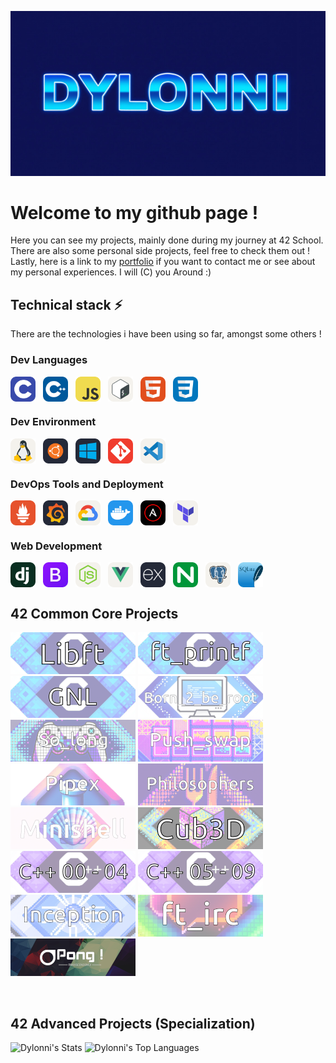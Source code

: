 <!--
**Dylonni/Dylonni** is a ✨ _special_ ✨ repository because its `README.md` (this file) appears on your GitHub profile.

Here are some ideas to get you started:

- 🔭 I’m currently working on ...
- 🌱 I’m currently learning ...
- 👯 I’m looking to collaborate on ...
- 🤔 I’m looking for help with ...
- 💬 Ask me about ...
- 📫 How to reach me: ...
- 😄 Pronouns: ...
- ⚡ Fun fact: ...
-->
![HELLO](./screenshots/banner.png)
# Welcome to my github page !

Here you can see my projects, mainly done during my journey at 42 School.  
There are also some personal side projects, feel free to check them out !  
Lastly, here is a link to my [portfolio](https://dylonni.me) if you want to contact me or see about my personal experiences. I will (C) you Around :)

## Technical stack ⚡  

There are the technologies i have been using so far, amongst some others ! 

### Dev Languages

<div style="display: flex; gap: 12px;">
    <img src="./screenshots/c.svg" alt="C" width="40" height="40">
    <img src="./screenshots/cpp.svg" alt="CPP" width="40" height="40">
    <img src="./screenshots/javascript.svg" alt="JAVASCRIPT" width="40" height="40">
    <img src="./screenshots/bash.svg" alt="BASH" width="40" height="40">
    <img src="./screenshots/html.svg" alt="HTML" width="40" height="40">
    <img src="./screenshots/css.svg" alt="CSS" width="40" height="40">
</div>

### Dev Environment

<div style="display: flex; gap: 12px;"> 
    <img src="./screenshots/linux.svg" alt="LINUX" width="40" height="40">
    <img src="./screenshots/ubuntu.svg" alt="UBUNTU" width="40" height="40">
    <img src="./screenshots/windows.svg" alt="WINDOWS" width="40" height="40">
    <img src="./screenshots/git.svg" alt="GIT" width="40" height="40">
    <img src="./screenshots/vscode.svg" alt="VSCODE" width="40" height="40">
</div>

### DevOps Tools and Deployment

<div style="display: flex; gap: 12px;"> 
    <img src="./screenshots/prometheus.svg" alt="PROMETHEUS" width="40" height="40">
    <img src="./screenshots/grafana.svg" alt="GRAFANA" width="40" height="40">
    <img src="./screenshots/gcp.svg" alt="GCP" width="40" height="40">
    <img src="./screenshots/docker.svg" alt="DOCKER" width="40" height="40">
    <img src="./screenshots/ansible.svg" alt="ANSIBLE" width="40" height="40">
    <img src="./screenshots/terraform.svg" alt="TERRAFORM" width="40" height="40">
</div>

### Web Development

<div style="display: flex; gap: 12px;"> 
    <img src="./screenshots/django.svg" alt="DJANGO" width="40" height="40">
    <img src="./screenshots/bootstrap.svg" alt="BOOTSTRAP" width="40" height="40">
    <img src="./screenshots/nodejs.svg" alt="NODEJS" width="40" height="40">
    <img src="./screenshots/vuejs.svg" alt="VUEJS" width="40" height="40">
    <img src="./screenshots/expressjs.svg" alt="EXPRESSJS" width="40" height="40">
    <img src="./screenshots/nginx.svg" alt="NGINX" width="40" height="40">
    <img src="./screenshots/postgresql.svg" alt="POSTGRESQL" width="40" height="40">
    <img src="./screenshots/sqlite.svg" alt="SQLITE" width="40" height="40">
</div>


## 42 Common Core Projects

[![LIBFT](./screenshots/libft.png)](https://github.com/Dylonni/42_libft)
[![PRINTF](./screenshots/printf.png)](https://github.com/Dylonni/42_ft_printf)
[![GNL](./screenshots/gnl.png)](https://github.com/Dylonni/42_get_next_line)
[![B2BR](./screenshots/b2br.png)](https://github.com/Dylonni/42_born_2_be_root)
[![SOLONG](./screenshots/slong.png)](https://github.com/Dylonni/42_so_long)
[![PSWAP](./screenshots/pswap.png)](https://github.com/Dylonni/42_push_swap)
[![PIPEX](./screenshots/pipex.png)](https://github.com/Dylonni/42_pipex)
[![PHILO](./screenshots/philo.png)](https://github.com/Dylonni/42_philosphers)
[![MSHELL](./screenshots/minishell.png)](https://github.com/Dylonni/42_minishell)
[![CUBED](./screenshots/cub3d.png)](https://github.com/Dylonni/42_cub3d)
[![CPP04](./screenshots/cpp04.png)](https://github.com/Dylonni/42_CPP_00_to_04)
[![CPP59](./screenshots/cpp59.png)](https://github.com/Dylonni/42_CPP_05_to_09)
[![INCP](./screenshots/incep.png)](https://github.com/Dylonni/42_inception)
[![IRC](./screenshots/irc.png)](https://github.com/Dylonni/42_ft_irc)
[![TRSCD](./screenshots/trans.png)](https://github.com/Dylonni/42_ft_transcendence)  

<br>

## 42 Advanced Projects (Specialization)

![Dylonni's Stats](https://github-readme-stats.vercel.app/api?username=Dylonni&theme=vue-dark&show_icons=true&hide_border=true&count_private=true)
![Dylonni's Top Languages](https://github-readme-stats.vercel.app/api/top-langs/?username=Dylonni&theme=vue-dark&show_icons=true&hide_border=true&layout=compact)